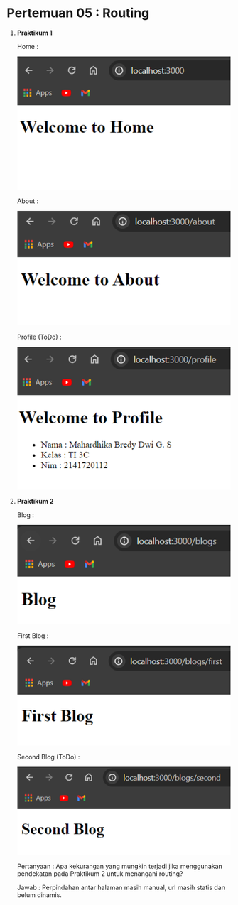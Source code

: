 # Pertemuan 05 : Routing

1. **Praktikum 1**

    Home :

    <img src="images/P1_Home.png" alt="Alt Text" width="500"/>

    About :

    <img src="images/P1_About.png" alt="Alt Text" width="500"/>

    Profile (ToDo) : 

    <img src="images/P1_Profile.png" alt="Alt Text" width="500"/>


2. **Praktikum 2**

    Blog :

    <img src="images/P2_Blog.png" alt="Alt Text" width="500"/>

    First Blog :

    <img src="images/P2_First.png" alt="Alt Text" width="500"/>
    
    Second Blog (ToDo) :

    <img src="images/P2_Second.png" alt="Alt Text" width="500"/>

    Pertanyaan : Apa kekurangan yang mungkin terjadi jika menggunakan pendekatan pada Praktikum 2 untuk menangani routing?

    Jawab : Perpindahan antar halaman masih manual, url masih statis dan belum dinamis.
